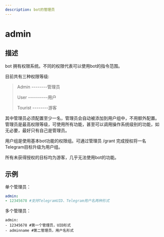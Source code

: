 ```yaml
---
description: bot的管理员
---
```


# admin

## 描述

bot 拥有权限系统。不同的权限代表可以使用bot的指令范围。

目前共有三种权限等级:&#x20;

> Admin --------管理员
>
> User ----------用户
>
> Tourist --------游客&#x20;

其中管理员必须配置至少一名，管理员会自动被添加到用户组中，不用额外配置。管理员是最高权限等级，可使用所有功能，甚至可以调用操作系统级别的功能，如无必要，最好只有自己是管理员。

用户组是使用基本bot功能的权限组。可通过管理员 /grant 完成授权将一名Telegram目标升级为用户组。

所有未获得授权的目标均为游客，几乎无法使用bot的功能。

## 示例

单个管理员：

```yaml
admin:
- 12345678 #支持TelegramUID、Telegram用户名两种形式
```

多个管理员：

```
admin:
- 12345678 #第一个管理员，UID形式
- adminname #第二管理员，用户名形式
```
